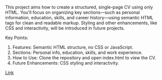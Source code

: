This project aims how to create a structured, single-page CV using only HTML. You'll focus on organizing key sections—such as personal information, education, skills, and career history—using semantic HTML tags for clean and readable markup. Styling and other enhancements, like CSS and interactivity, will be introduced in future projects.

Key Points:
1) Features: Semantic HTML structure, no CSS or JavaScript.
2) Sections: Personal info, education, skills, and work experience.
3) How to Use: Clone the repository and open index.html to view the CV.
4) Future Enhancements: CSS styling and interactivity.


<a href="https://singlepagecv.w3spaces.com/">Link</a>
